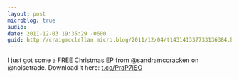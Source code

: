 ```yaml
---
layout: post
microblog: true
audio: 
date: 2011-12-03 19:35:29 -0600
guid: http://craigmcclellan.micro.blog/2011/12/04/t143141337733136384.html
---
```

I just got some a FREE Christmas EP from @sandramccracken on @noisetrade. Download it here: [t.co/PraP7iSO](http://t.co/PraP7iSO)
